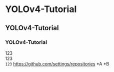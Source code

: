 # YOLOv4-Tutorial
## YOLOv4-Tutorial
### YOLOv4-Tutorial
123   
123   
`123`
https://github.com/settings/repositories
*A
  *B

